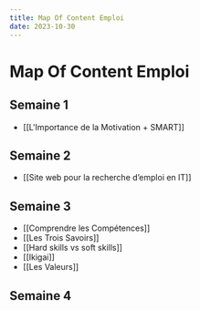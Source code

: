```yaml
---
title: Map Of Content Emploi
date: 2023-10-30
---
```

# Map Of Content Emploi
## Semaine 1
- [[L'Importance de la Motivation + SMART]]

## Semaine 2
- [[Site web pour la recherche d’emploi en IT]]

## Semaine 3
- [[Comprendre les Compétences]]
- [[Les Trois Savoirs]]
- [[Hard skills vs soft skills]]
- [[Ikigai]]
- [[Les Valeurs]]

## Semaine 4

